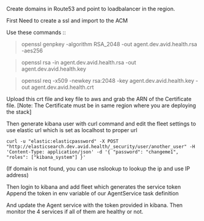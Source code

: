 Create domains in Route53 and point to loadbalancer in the region.

First Need to create a ssl and import to the ACM

Use these commands ::

> openssl genpkey -algorithm RSA_2048 -out agent.dev.avid.health.rsa -aes256

> openssl rsa -in agent.dev.avid.health.rsa -out agent.dev.avid.health.key

> openssl req -x509 -newkey rsa:2048 -key agent.dev.avid.health.key -out agent.dev.avid.health.crt

Upload this crt file and key file to aws and grab the ARN of the Certificate file.
[Note: The Certificate must be in same region where you are deploying the stack]



Then generate kibana user with curl command and edit the fleet settings to use elastic url
which is set as localhost to proper url

```
curl -u "elastic:elasticpassword" -X POST "http://elasticsearch.dev.avid.health/_security/user/another_user" -H 'Content-Type: application/json' -d '{ "password": "changeme1", "roles": ["kibana_system"] }'
```


(If domain is not found, you can use nslookup to lookup the ip and use IP address)

Then login to kibana and add fleet which generates the service token
Append the token in env variable of our AgentService task definition


And update the Agent service with the token provided in kibana.
Then monitor the 4 services if all of them are healthy or not. 